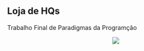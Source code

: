 ## Loja de HQs

Trabalho Final de Paradigmas da Programção

<p align="center"><img src="https://github.com/gabrielrhcp/Loja/blob/master/src/menu.png"/></p>
